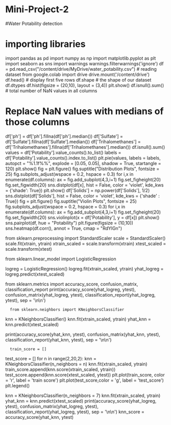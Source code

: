 # Mini-Project-2
#Water Potability detection
# importing libraries
import pandas as pd
import numpy as np
import matplotlib.pyplot as plt
import seaborn as sns
import warnings
warnings.filterwarnings('ignore')
df = pd.read_csv("/content/drive/MyDrive/water_potability.csv") # reading dataset
from google.colab import drive
drive.mount('/content/drive')
df.head() # display first five rows
df.shape # the shape of our dataset
df.dtypes
df.hist(figsize = (20,10), layout = (3,4))
plt.show()
df.isnull().sum() # total number of NaN values in all columns
# Replace NaN values with medians of those columns
df['ph'] = df['ph'].fillna(df['ph'].median())
df['Sulfate'] = df['Sulfate'].fillna(df['Sulfate'].median())
df['Trihalomethanes'] = df['Trihalomethanes'].fillna(df['Trihalomethanes'].median())
df.isnull().sum()
values = df['Potability'].value_counts().to_list()
labels = df['Potability'].value_counts().index.to_list()
plt.pie(values, labels = labels, autopct = "%1.1f%%", explode = [0.05, 0.05], shadow = True, startangle = 120)
plt.show()
fig = plt.figure()
fig.suptitle("Distribution Plots", fontsize = 25)
fig.subplots_adjust(wspace = 0.2, hspace = 0.3)
for i,x in enumerate(df.columns):
    ax = fig.add_subplot(4,3,i+1)
    fig.set_figheight(20)
    fig.set_figwidth(20)
    sns.distplot(df[x], hist = False, color = 'violet', kde_kws = {'shade': True})
plt.show()
df['Solids'] = np.power(df['Solids'], 1/2)
sns.distplot(df['Solids'], hist = False, color = 'violet', kde_kws = {'shade' : True})
fig = plt.figure()
fig.suptitle("Violin Plots", fontsize = 25)
fig.subplots_adjust(wspace = 0.2, hspace = 0.3)
for i,x in enumerate(df.columns):
    ax = fig.add_subplot(4,3,i+1)
    fig.set_figheight(20)
    fig.set_figwidth(20)
    sns.violinplot(x = df['Potability'], y = df[x])
plt.show()
sns.pairplot(df, hue = "Potability")
plt.figure(figsize = (10,10))
sns.heatmap(df.corr(), annot = True, cmap = "RdYlGn")

from sklearn.preprocessing import StandardScaler
scale = StandardScaler()
scale.fit(xtrain, ytrain)
xtrain_scaled = scale.transform(xtrain)
xtest_scaled = scale.transform(xtest)

from sklearn.linear_model import LogisticRegression

logreg = LogisticRegression()
logreg.fit(xtrain_scaled, ytrain)
yhat_logreg = logreg.predict(xtest_scaled)

from sklearn.metrics import accuracy_score, confusion_matrix, classification_report
print(accuracy_score(yhat_logreg, ytest), confusion_matrix(yhat_logreg, ytest),
      classification_report(yhat_logreg, ytest), sep = '\n\n')
      
      from sklearn.neighbors import KNeighborsClassifier
knn = KNeighborsClassifier()
knn.fit(xtrain_scaled, ytrain)
yhat_knn = knn.predict(xtest_scaled)

print(accuracy_score(yhat_knn, ytest), confusion_matrix(yhat_knn, ytest),
      classification_report(yhat_knn, ytest), sep = '\n\n')
      
      train_score = []
test_score = []
for n in range(2,20,2):
    knn = KNeighborsClassifier(n_neighbors = n)
    knn.fit(xtrain_scaled, ytrain)
    train_score.append(knn.score(xtrain_scaled, ytrain))
    test_score.append(knn.score(xtest_scaled, ytest))
plt.plot(train_score, color = 'r', label = 'train score')
plt.plot(test_score,color = 'g', label = 'test_score')
plt.legend()

knn = KNeighborsClassifier(n_neighbors = 7)
knn.fit(xtrain_scaled, ytrain)
yhat_knn = knn.predict(xtest_scaled)
print(accuracy_score(yhat_logreg, ytest), confusion_matrix(yhat_logreg, ytest),
      classification_report(yhat_logreg, ytest), sep = '\n\n')
      knn_score = accuracy_score(yhat_knn, ytest)
